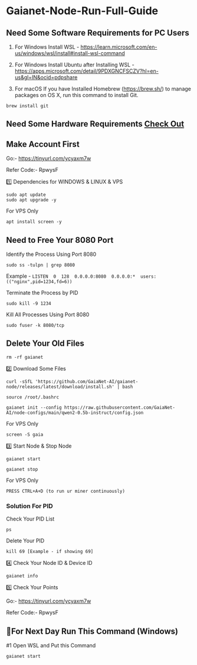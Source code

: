 # Gaianet-Node-Run-Full-Guide

## Need Some Software Requirements for PC Users

1. For Windows Install WSL - https://learn.microsoft.com/en-us/windows/wsl/install#install-wsl-command

2. For Windows Install Ubuntu after Installing WSL - https://apps.microsoft.com/detail/9PDXGNCFSCZV?hl=en-us&gl=IN&ocid=pdpshare

3. For macOS If you have Installed Homebrew (https://brew.sh/) to manage packages on OS X,
run this command to install Git.
```
brew install git
```

## Need Some Hardware Requirements [Check Out](system-requirements.md)

## Make Account First

Go:- https://tinyurl.com/ycyaxm7w

Refer Code:- RpwysF

1️⃣ Dependencies for WINDOWS & LINUX & VPS
```
sudo apt update
sudo apt upgrade -y
```

For VPS Only
```
apt install screen -y
```

## Need to Free Your 8080 Port

Identify the Process Using Port 8080
```
sudo ss -tulpn | grep 8080
```

Example - ``` LISTEN  0  128  0.0.0.0:8080  0.0.0.0:*  users:(("nginx",pid=1234,fd=6)) ```

Terminate the Process by PID
```
sudo kill -9 1234
```

Kill All Processes Using Port 8080
```
sudo fuser -k 8080/tcp
```

## Delete Your Old Files
```
rm -rf gaianet
```

2️⃣ Download Some Files
```
curl -sSfL 'https://github.com/GaiaNet-AI/gaianet-node/releases/latest/download/install.sh' | bash
```
```
source /root/.bashrc
```
```
gaianet init --config https://raw.githubusercontent.com/GaiaNet-AI/node-configs/main/qwen2-0.5b-instruct/config.json
```

For VPS Only
```
screen -S gaia
```

3️⃣ Start Node & Stop Node
```
gaianet start
```
```
gaianet stop
```

For VPS Only
```
PRESS CTRL+A+D (to run ur miner continuously)
```

### Solution For PID
Check Your PID List
```
ps
```

Delete Your PID
```
kill 69 [Example - if showing 69]
```

4️⃣ Check Your Node ID & Device ID
```
gaianet info
```

5️⃣ Check Your Points 

Go:- https://tinyurl.com/ycyaxm7w

Refer Code:- RpwysF

## 🔶For Next Day Run This Command (Windows)

#1 Open WSL and Put this Command 
```
gaianet start
```
